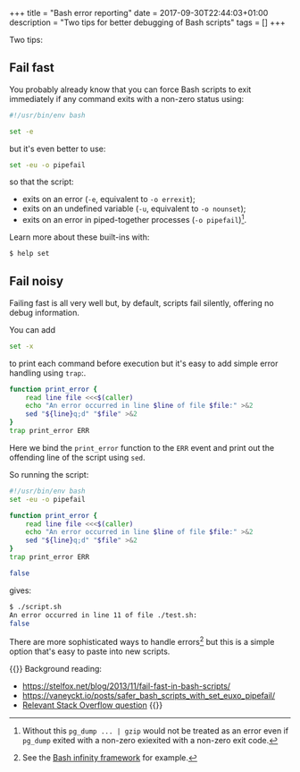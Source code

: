 +++
title = "Bash error reporting"
date = 2017-09-30T22:44:03+01:00
description = "Two tips for better debugging of Bash scripts"
tags = []
+++

Two tips:

## Fail fast

You probably already know that you can force Bash scripts to exit immediately if
any command exits with a non-zero status using:

```bash
#!/usr/bin/env bash

set -e
```

but it's even better to use:

```bash
set -eu -o pipefail
```

so that the script:

- exits on an error (`-e`, equivalent to `-o errexit`);
- exits on an undefined variable (`-u`, equivalent to `-o nounset`);
- exits on an error in piped-together processes (`-o pipefail`)[^pgdump].

Learn more about these built-ins with:

```bash
$ help set
```

## Fail noisy

Failing fast is all very well but, by default, scripts fail silently, offering
no debug information.

You can add

```bash
set -x
```

to print each command before execution but it's easy to add simple error
handling using `trap`:.

```bash
function print_error {
    read line file <<<$(caller)
    echo "An error occurred in line $line of file $file:" >&2
    sed "${line}q;d" "$file" >&2
}
trap print_error ERR
```

Here we bind the `print_error` function to the `ERR` event and print out the
offending line of the script using `sed`.

So running the script:

```bash
#!/usr/bin/env bash
set -eu -o pipefail

function print_error {
    read line file <<<$(caller)
    echo "An error occurred in line $line of file $file:" >&2
    sed "${line}q;d" "$file" >&2
}
trap print_error ERR

false
```

gives:

```bash
$ ./script.sh
An error occurred in line 11 of file ./test.sh:
false
```

There are more sophisticated ways to handle errors[^othertools] but
this is a simple option that's easy to paste into new scripts.


[^pgdump]: Without this `pg_dump ... | gzip` would not be treated as an error even if `pg_dump` exited with a non-zero exiexited with a non-zero exit code.
[^othertools]: See the [Bash infinity framework](https://invent.life/project/bash-infinity-framework) for example.

{{<comment >}}
Background reading:
- https://stelfox.net/blog/2013/11/fail-fast-in-bash-scripts/
- https://vaneyckt.io/posts/safer_bash_scripts_with_set_euxo_pipefail/
- [Relevant Stack Overflow question](https://stackoverflow.com/questions/64786/error-handling-in-bash)
{{</comment>}}




